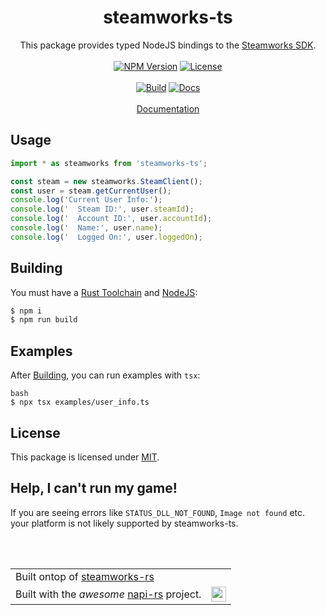 <h1 align="center">steamworks-ts</h1>
<p align="center">
This package provides typed NodeJS bindings to the <a href="https://partner.steamgames.com/doc/sdk">Steamworks SDK</a>.
<br><br>
<a href="https://www.npmjs.com/package/steamworks-ts">
  <img src="https://img.shields.io/npm/v/%40ldlework%2Fsteamworks-ts?label=NPM" alt="NPM Version" /></a>
<a href="LICENSE">
  <img src="https://img.shields.io/github/license/dustinlacewell/steamworks-ts?label=License" alt="License" />
</a>
<br><br>
<a href="https://github.com/dustinlacewell/steamworks-ts/actions/workflows/build.yml">
  <img src="https://github.com/dustinlacewell/steamworks-ts/actions/workflows/build.yml/badge.svg" alt="Build" /></a>
<a href="https://github.com/dustinlacewell/steamworks-ts/actions/workflows/docs.yml">
  <img src="https://github.com/dustinlacewell/steamworks-ts/actions/workflows/docs.yml/badge.svg" alt="Docs" />
</a>
<br><br>
<a href="https://steamworks.ldlework.com">Documentation</a>
</p>

## Usage

```ts
import * as steamworks from 'steamworks-ts';

const steam = new steamworks.SteamClient();
const user = steam.getCurrentUser();
console.log('Current User Info:');
console.log('  Steam ID:', user.steamId);
console.log('  Account ID:', user.accountId);
console.log('  Name:', user.name);
console.log('  Logged On:', user.loggedOn);
```

## Building

You must have a [Rust Toolchain](https://www.rust-lang.org/tools/install) and [NodeJS](https://nodejs.org/):

```bash
$ npm i
$ npm run build
```

## Examples

After [Building](#building), you can run examples with `tsx`:

```
bash
$ npx tsx examples/user_info.ts
```

## License
This package is licensed under [MIT](./LICENSE-MIT).

## Help, I can't run my game!
If you are seeing errors like `STATUS_DLL_NOT_FOUND`, `Image not found` etc. your platform is not likely supported by steamworks-ts.

<br><br>
<p align="center">
<table align="center" style="border: none;" cellspacing="0" cellpadding="0" border="0">
  <tr>
    <td colspan="2">Built ontop of <a href="https://github.com/Noxime/steamworks-rs">steamworks-rs</a></td>
  </tr>
  <tr>
    <td>Built with the <i>awesome</i> <a href="https://napi.rs/">napi-rs</a> project.</td>
    <td><sub><img src="https://napi.rs/img/favicon.png" width="24" /></sub></td>
  </tr>
</table>
</p>
